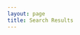 ```yaml
---
layout: page
title: Search Results
---
```

<!-- List where search results will be rendered -->
<ul id="search-results"></ul>

<script>
  // Template to generate the JSON to search
  window.store = {
    {% for post in site.posts %}
      "{{ post.url | slugify }}": {
        "title": "{{ post.title | xml_escape }}",
        "authors": "{{ post.authors | xml_escape }}",
        "content": {{ post.content | strip_html | strip_newlines | jsonify }},
        "url": "{{ post.url | xml_escape }}"
      }
      {% unless forloop.last %},{% endunless %}
    {% endfor %}
  };
</script>

<!-- Import lunr.js from unpkg.com -->
<script src="https://unpkg.com/lunr/lunr.js"></script>
<!-- Custom search script which we will create below -->
<script src="/js/search.js"></script>
